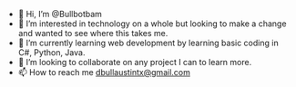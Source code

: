 - 👋 Hi, I’m @Bullbotbam
- 👀 I’m interested in technology on a whole but looking to make a change and wanted to see where this takes me.
- 🌱 I’m currently learning web development by learning basic coding in C#, Python, Java.
- 💞️ I’m looking to collaborate on any project I can to learn more.
- 📫 How to reach me dbullaustintx@gmail.com

<!---
Bullbotbam/Bullbotbam is a ✨ special ✨ repository because its `README.md` (this file) appears on your GitHub profile.
You can click the Preview link to take a look at your changes.
--->
